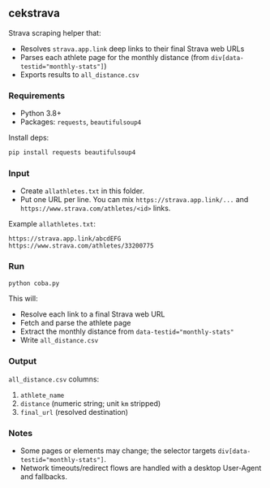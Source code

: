 ## cekstrava

Strava scraping helper that:
- Resolves `strava.app.link` deep links to their final Strava web URLs
- Parses each athlete page for the monthly distance (from `div[data-testid="monthly-stats"]`)
- Exports results to `all_distance.csv`

### Requirements
- Python 3.8+
- Packages: `requests`, `beautifulsoup4`

Install deps:

```bash
pip install requests beautifulsoup4
```

### Input
- Create `allathletes.txt` in this folder.
- Put one URL per line. You can mix `https://strava.app.link/...` and `https://www.strava.com/athletes/<id>` links.

Example `allathletes.txt`:

```text
https://strava.app.link/abcdEFG
https://www.strava.com/athletes/33200775
```

### Run

```bash
python coba.py
```

This will:
- Resolve each link to a final Strava web URL
- Fetch and parse the athlete page
- Extract the monthly distance from `data-testid="monthly-stats"`
- Write `all_distance.csv`

### Output
`all_distance.csv` columns:
1) `athlete_name`
2) `distance` (numeric string; unit `km` stripped)
3) `final_url` (resolved destination)

### Notes
- Some pages or elements may change; the selector targets `div[data-testid="monthly-stats"]`.
- Network timeouts/redirect flows are handled with a desktop User-Agent and fallbacks.

